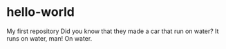 # hello-world
My first repository
Did you know that they made a car that run on water? It runs on water, man! On water. 

